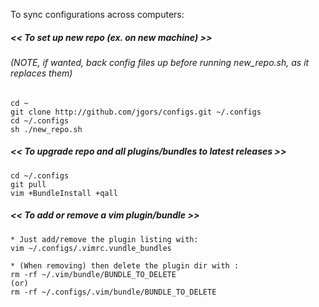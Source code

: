 To sync configurations across computers:

##### << To set up new repo (ex. on new machine) >>
###### (NOTE, if wanted, back config files up before running new_repo.sh, as it replaces them) 
```
cd ~
git clone http://github.com/jgors/configs.git ~/.configs
cd ~/.configs
sh ./new_repo.sh
```

##### << To upgrade repo and all plugins/bundles to latest releases >>
```
cd ~/.configs
git pull
vim +BundleInstall +qall
```

##### << To add or remove a vim plugin/bundle >> 
```
* Just add/remove the plugin listing with:
vim ~/.configs/.vimrc.vundle_bundles

* (When removing) then delete the plugin dir with :
rm -rf ~/.vim/bundle/BUNDLE_TO_DELETE
(or)
rm -rf ~/.configs/.vim/bundle/BUNDLE_TO_DELETE
```
